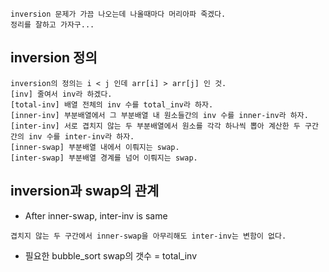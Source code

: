 ```
inversion 문제가 가끔 나오는데 나올때마다 머리아파 죽겠다.
정리를 잘하고 가자구...
```

## inversion 정의
```
inversion의 정의는 i < j 인데 arr[i] > arr[j] 인 것.
[inv] 줄여서 inv라 하겠다.
[total-inv] 배열 전체의 inv 수를 total_inv라 하자.
[inner-inv] 부분배열에서 그 부분배열 내 원소들간의 inv 수를 inner-inv라 하자.
[inter-inv] 서로 겹치지 않는 두 부분배열에서 원소를 각각 하나씩 뽑아 계산한 두 구간 간의 inv 수를 inter-inv라 하자.
[inner-swap] 부분배열 내에서 이뤄지는 swap.
[inter-swap] 부분배열 경계를 넘어 이뤄지는 swap.
```


## inversion과 swap의 관계

- After inner-swap, inter-inv is same 
``` 
겹치지 않는 두 구간에서 inner-swap을 아무리해도 inter-inv는 변함이 없다.
```
- 필요한 bubble_sort swap의 갯수 = total_inv
